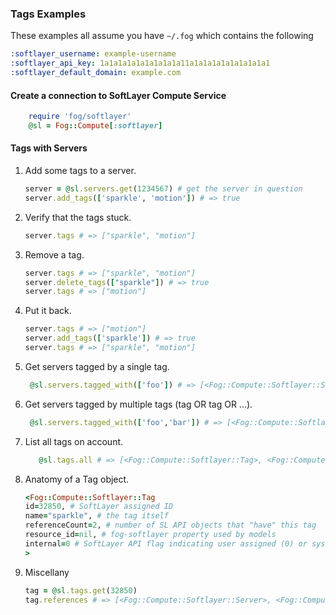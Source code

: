 ### Tags Examples

These examples all assume you have `~/.fog` which contains the following

   ```yaml  
   :softlayer_username: example-username
   :softlayer_api_key: 1a1a1a1a1a1a1a1a1a11a1a1a1a1a1a1a1a1a1 
   :softlayer_default_domain: example.com
  ```
  
#### Create a connection to SoftLayer Compute Service

```ruby
	require 'fog/softlayer'
	@sl = Fog::Compute[:softlayer]
```

#### Tags with Servers
1. Add some tags to a server.

   ```ruby
   server = @sl.servers.get(1234567) # get the server in question
   server.add_tags(['sparkle', 'motion']) # => true
   ```

1. Verify that the tags stuck.

   ```ruby
   server.tags # => ["sparkle", "motion"]
   ```

1. Remove a tag.

   ```ruby
   server.tags # => ["sparkle", "motion"]
   server.delete_tags(["sparkle"]) # => true
   server.tags # => ["motion"]
   ```

1. Put it back.

   ```ruby
   server.tags # => ["motion"]
   server.add_tags(['sparkle']) # => true     
   server.tags # => ["sparkle", "motion"]
   ```

1. Get servers tagged by a single tag.

   ```ruby
   	@sl.servers.tagged_with(['foo']) # => [<Fog::Compute::Softlayer::Server>, <Fog::Compute::Softlayer::Server>, ...]
   ```

1. Get servers tagged by multiple tags (tag OR tag OR ...).

   ```ruby
   	@sl.servers.tagged_with(['foo','bar']) # => [<Fog::Compute::Softlayer::Server>, <Fog::Compute::Softlayer::Server>, ...]
   ```

1. List all tags on account.

   ```ruby
   	  @sl.tags.all # => [<Fog::Compute::Softlayer::Tag>, <Fog::Compute::Softlayer::Tag>, ...]
     ```
1. Anatomy of a Tag object.

	```ruby
	<Fog::Compute::Softlayer::Tag
    id=32850, # SoftLayer assigned ID
    name="sparkle", # the tag itself
    referenceCount=2, # number of SL API objects that "have" this tag
    resource_id=nil, # fog-softlayer property used by models
    internal=0 # SoftLayer API flag indicating user assigned (0) or system assigned (1)
  	>
	```
	
1. Miscellany

	```ruby
	tag = @sl.tags.get(32850)
	tag.references # => [<Fog::Compute::Softlayer::Server>, <Fog::Compute::Softlayer::Server>, ...]
	```
